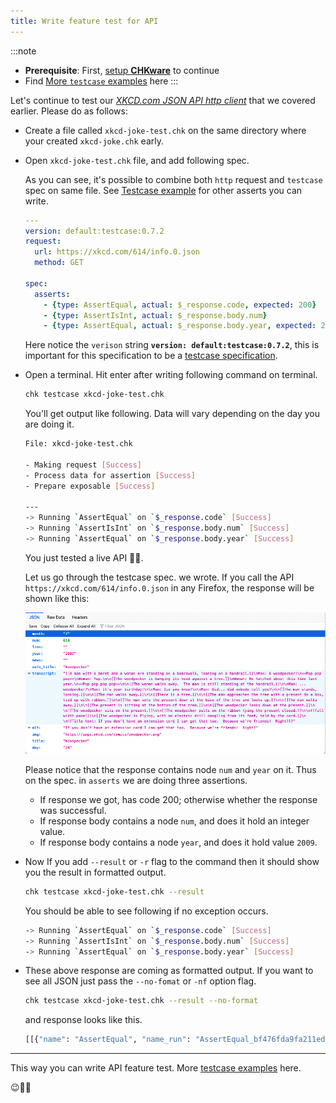 ```yaml
---
title: Write feature test for API
---
```


:::note
- **Prerequisite**: First, [setup **CHKware**](/setup) to continue
- Find [More `testcase` examples](/examples/testcase-examples) here
:::

Let's continue to test our [_XKCD.com JSON API http client_](/tutorials/http-client) that we covered earlier. Please do as follows:

- Create a file called `xkcd-joke-test.chk` on the same directory where your created `xkcd-joke.chk` early.
- Open `xkcd-joke-test.chk` file, and add following spec. 

  As you can see, it's possible to combine both `http` request and `testcase` spec on same file. See [Testcase example](/examples/testcase-examples) for other asserts you can write.

  ```yaml
  ---
  version: default:testcase:0.7.2
  request:
    url: https://xkcd.com/614/info.0.json
    method: GET

  spec:
    asserts:
      - {type: AssertEqual, actual: $_response.code, expected: 200}
      - {type: AssertIsInt, actual: $_response.body.num}
      - {type: AssertEqual, actual: $_response.body.year, expected: 2009}
  ```

  Here notice the `verison` string **`version: default:testcase:0.7.2`**, this is important for this specification to be a [testcase specification](/references/testcase-reference).

- Open a terminal. Hit enter after writing following command on terminal.

  ```bash
  chk testcase xkcd-joke-test.chk
  ```

  You'll get output like following. Data will vary depending on the day you are doing it.

  ```bash
  File: xkcd-joke-test.chk

  - Making request [Success]
  - Process data for assertion [Success]
  - Prepare exposable [Success]

  ---
  -> Running `AssertEqual` on `$_response.code` [Success]
  -> Running `AssertIsInt` on `$_response.body.num` [Success]
  -> Running `AssertEqual` on `$_response.body.year` [Success]
  ```

  You just tested a live API :rocket::star2:.

  Let us go through the testcase spec. we wrote. If you call the API `https://xkcd.com/614/info.0.json` in any Firefox, the response will be shown like this:

  ![CHKware](../assets/http-resp-xkcdcom.png)

  Please notice that the response contains node `num` and `year` on it. Thus on the spec. in `asserts` we are doing three assertions.
  - If response we got, has code 200; otherwise whether the response was successful.
  - If response body contains a node `num`, and does it hold an integer value.
  - If response body contains a node `year`, and does it hold value `2009`.

- Now If you add `--result` or `-r` flag to the command then it should show you the result in formatted output.
  ```bash
  chk testcase xkcd-joke-test.chk --result
  ```
  
  You should be able to see following if no exception occurs.

  ```bash 
  -> Running `AssertEqual` on `$_response.code` [Success]
  -> Running `AssertIsInt` on `$_response.body.num` [Success]
  -> Running `AssertEqual` on `$_response.body.year` [Success]
  ```

- These above response are coming as formatted output. If you want to see all JSON just pass the `--no-fomat` or `-nf` option flag.
  ```bash
  chk testcase xkcd-joke-test.chk --result --no-format
  ```
  and response looks like this.

  ```bash
  [[{"name": "AssertEqual", "name_run": "AssertEqual_bf476fda9fa211ed8f6dca2350850d2e", "actual_original": "$_response.code", "is_success": true, "message": "", "assert_fn": ""}, {"name": "AssertIsInt", "name_run": "AssertIsInt_bf4783309fa211ed8f6dca2350850d2e", "actual_original": "$_response.body.num", "is_success": true, "message": "", "assert_fn": ""}, {"name": "AssertEqual", "name_run": "AssertEqual_bf4784709fa211ed8f6dca2350850d2e", "actual_original": "$_response.body.year", "is_success": true, "message": "", "assert_fn": ""}]]
  ```
---

This way you can write API feature test. More [testcase examples](/examples/testcase-examples) here.

:wink::tada::confetti_ball:
